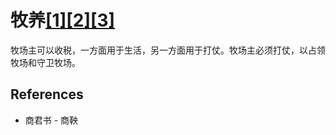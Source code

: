 # 牧养[[1]](./appendices/for-survivors.md)[[2]](./appendices/artificial-cowboy.md)[[3]](./appendices/interstellar-migration.md)

牧场主可以收税，一方面用于生活，另一方面用于打仗。牧场主必须打仗，以占领牧场和守卫牧场。

## References

- 商君书 - 商鞅
